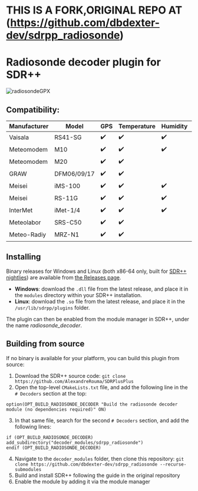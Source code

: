 # THIS IS A FORK,ORIGINAL REPO AT (https://github.com/dbdexter-dev/sdrpp_radiosonde)

Radiosonde decoder plugin for SDR++
===================================

![radiosondeGPX](https://user-images.githubusercontent.com/17110004/144872708-2a578c62-5493-4845-9098-9328c4e914bf.png)

Compatibility:
--------------

| Manufacturer | Model       | GPS                | Temperature        | Humidity           | XDATA              |
|--------------|-------------|--------------------|--------------------|--------------------|--------------------|
| Vaisala      | RS41-SG     | :heavy_check_mark: | :heavy_check_mark: | :heavy_check_mark: | :heavy_check_mark: |
| Meteomodem   | M10         | :heavy_check_mark: | :heavy_check_mark: | :heavy_check_mark: |                    |
| Meteomodem   | M20         | :heavy_check_mark: | :heavy_check_mark: |                    |                    |
| GRAW         | DFM06/09/17 | :heavy_check_mark: | :heavy_check_mark: |                    |                    |
| Meisei       | iMS-100     | :heavy_check_mark: | :heavy_check_mark: | :heavy_check_mark: |                    |
| Meisei       | RS-11G      | :heavy_check_mark: | :heavy_check_mark: | :heavy_check_mark: |                    |
| InterMet     | iMet-1/4    | :heavy_check_mark: | :heavy_check_mark: | :heavy_check_mark: | :heavy_check_mark: |
| Meteolabor   | SRS-C50     | :heavy_check_mark: | :heavy_check_mark: |                    |                    |
| Meteo-Radiy  | MRZ-N1      | :heavy_check_mark: | :heavy_check_mark: |                    |                    |

Installing
----------

Binary releases for Windows and Linux (both x86-64 only, built for [SDR++
nightlies](https://github.com/AlexandreRouma/SDRPlusPlus/actions)) are available from
[the Releases page](https://github.com/dbdexter-dev/sdrpp_radiosonde/releases).

- **Windows**: download the `.dll` file from the latest release, and place it in
  the `modules` directory within your SDR++ installation.
- **Linux**: download the `.so` file from the latest release, and place it in
  the `/usr/lib/sdrpp/plugins` folder.

The plugin can then be enabled from the module manager in SDR++, under the name
*radiosonde\_decoder*.


Building from source
--------------------

If no binary is available for your platform, you can build this plugin from
source:

1. Download the SDR++ source code: `git clone https://github.com/AlexandreRouma/SDRPlusPlus`
2. Open the top-level `CMakeLists.txt` file, and add the following line in the
   `# Decoders` section at the top:
```
option(OPT_BUILD_RADIOSONDE_DECODER "Build the radiosonde decoder module (no dependencies required)" ON)
```
3. In that same file, search for the second `# Decoders` section, and add the
   following lines:
```
if (OPT_BUILD_RADIOSONDE_DECODER)
add_subdirectory("decoder_modules/sdrpp_radiosonde")
endif (OPT_BUILD_RADIOSONDE_DECODER)
```
4. Navigate to the `decoder_modules` folder, then clone this repository: `git clone https://github.com/dbdexter-dev/sdrpp_radiosonde --recurse-submodules`
5. Build and install SDR++ following the guide in the original repository
6. Enable the module by adding it via the module manager


